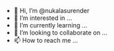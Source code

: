 - 👋 Hi, I’m @nukalasurender
- 👀 I’m interested in ...
- 🌱 I’m currently learning ...
- 💞️ I’m looking to collaborate on ...
- 📫 How to reach me ...

<!---
nukalasurender/nukalasurender is a ✨ special ✨ repository because its `README.md` (this file) appears on your GitHub profile.
You can click the Preview link to take a look at your changes.
--->
